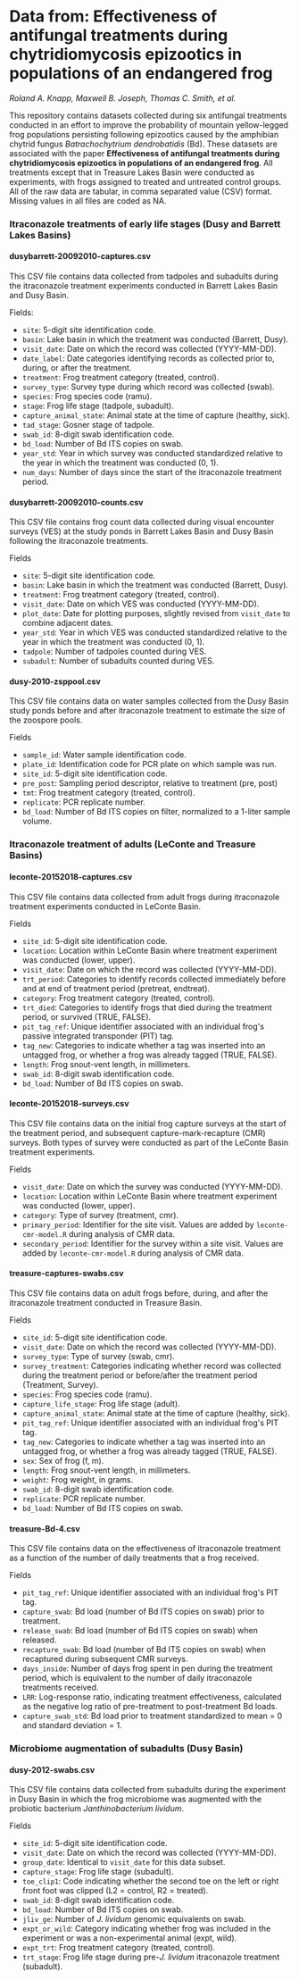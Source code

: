 # Data from: Effectiveness of antifungal treatments during chytridiomycosis epizootics in populations of an endangered frog

*Roland A. Knapp, Maxwell B. Joseph, Thomas C. Smith, et al.*

This repository contains datasets collected during six antifungal treatments conducted in an effort to improve the probability of mountain yellow-legged frog populations persisting following epizootics caused by the amphibian chytrid fungus *Batrachochytrium dendrobatidis* (Bd). 
These datasets are associated with the paper **Effectiveness of antifungal treatments during chytridiomycosis epizootics in populations of an endangered frog**. 
All treatments except that in Treasure Lakes Basin were conducted as experiments, with frogs assigned to treated and untreated control groups. 
All of the raw data are tabular, in comma separated value (CSV) format. 
Missing values in all files are coded as NA. 

### Itraconazole treatments of early life stages (Dusy and Barrett Lakes Basins)

#### dusybarrett-20092010-captures.csv

This CSV file contains data collected from tadpoles and subadults during the itraconazole treatment experiments conducted in Barrett Lakes Basin and Dusy Basin. 

Fields: 

- `site`: 5-digit site identification code.
- `basin`: Lake basin in which the treatment was conducted (Barrett, Dusy).
- `visit_date`: Date on which the record was collected (YYYY-MM-DD).
- `date_label`: Date categories identifying records as collected prior to, during, or after the treatment.
- `treatment`: Frog treatment category (treated, control).
- `survey_type`: Survey type during which record was collected (swab).
- `species`: Frog species code (ramu).
- `stage`: Frog life stage (tadpole, subadult).
- `capture_animal_state`: Animal state at the time of capture (healthy, sick). 
- `tad_stage`: Gosner stage of tadpole.
- `swab_id`: 8-digit swab identification code.
- `bd_load`: Number of Bd ITS copies on swab.
- `year_std`: Year in which survey was conducted standardized relative to the year in which the treatment was conducted (0, 1).
- `num_days`: Number of days since the start of the itraconazole treatment period. 

#### dusybarrett-20092010-counts.csv

This CSV file contains frog count data collected during visual encounter surveys (VES) at the study ponds in Barrett Lakes Basin and Dusy Basin following the itraconazole treatments. 

Fields

- `site`: 5-digit site identification code.
- `basin`: Lake basin in which the treatment was conducted (Barrett, Dusy).
- `treatment`: Frog treatment category (treated, control).
- `visit_date`: Date on which VES was conducted (YYYY-MM-DD).
- `plot_date`: Date for plotting purposes, slightly revised from `visit_date` to combine adjacent dates.
- `year_std`: Year in which VES was conducted standardized relative to the year in which the treatment was conducted (0, 1).
- `tadpole`: Number of tadpoles counted during VES.
- `subadult`: Number of subadults counted during VES.

#### dusy-2010-zsppool.csv

This CSV file contains data on water samples collected from the Dusy Basin study ponds before and after itraconazole treatment to estimate the size of the zoospore pools.

Fields

- `sample_id`: Water sample identification code. 
- `plate_id`: Identification code for PCR plate on which sample was run. 
- `site_id`: 5-digit site identification code.
- `pre_post`: Sampling period descriptor, relative to treatment (pre, post)
- `tmt`: Frog treatment category (treated, control).
- `replicate`: PCR replicate number.
- `bd_load`: Number of Bd ITS copies on filter, normalized to a 1-liter sample volume.

### Itraconazole treatment of adults (LeConte and Treasure Basins)

#### leconte-20152018-captures.csv

This CSV file contains data collected from adult frogs during itraconazole treatment experiments conducted in LeConte Basin.

Fields

- `site_id`: 5-digit site identification code.
- `location`: Location within LeConte Basin where treatment experiment was conducted (lower, upper).
- `visit_date`: Date on which the record was collected (YYYY-MM-DD).
- `trt_period`: Categories to identify records collected immediately before and at end of treatment period (pretreat, endtreat).
- `category`: Frog treatment category (treated, control).
- `trt_died`: Categories to identify frogs that died during the treatment period, or survived (TRUE, FALSE). 
- `pit_tag_ref`: Unique identifier associated with an individual frog's passive integrated transponder (PIT) tag.
- `tag_new`: Categories to indicate whether a tag was inserted into an untagged frog, or whether a frog was already tagged (TRUE, FALSE). 
- `length`: Frog snout-vent length, in millimeters.
- `swab_id`: 8-digit swab identification code.
- `bd_load`: Number of Bd ITS copies on swab.

#### leconte-20152018-surveys.csv

This CSV file contains data on the initial frog capture surveys at the start of the treatment period, and subsequent capture-mark-recapture (CMR) surveys. Both types of survey were conducted as part of the LeConte Basin treatment experiments. 

Fields

- `visit_date`: Date on which the survey was conducted (YYYY-MM-DD).
- `location`: Location within LeConte Basin where treatment experiment was conducted (lower, upper).
- `category`: Type of survey (treatment, cmr).
- `primary_period`: Identifier for the site visit. Values are added by `leconte-cmr-model.R` during analysis of CMR data. 
- `secondary_period`: Identifier for the survey within a site visit. Values are added by `leconte-cmr-model.R` during analysis of CMR data.  

#### treasure-captures-swabs.csv

This CSV file contains data on adult frogs before, during, and after the itraconazole treatment conducted in Treasure Basin.

Fields

- `site_id`: 5-digit site identification code.
- `visit_date`: Date on which the record was collected (YYYY-MM-DD).
- `survey_type`: Type of survey (swab, cmr).
- `survey_treatment`: Categories indicating whether record was collected during the treatment period or before/after the treatment period (Treatment, Survey).
- `species`: Frog species code (ramu).
- `capture_life_stage`: Frog life stage (adult).
- `capture_animal_state`: Animal state at the time of capture (healthy, sick). 
- `pit_tag_ref`: Unique identifier associated with an individual frog's PIT tag.
- `tag_new`: Categories to indicate whether a tag was inserted into an untagged frog, or whether a frog was already tagged (TRUE, FALSE). 
- `sex`: Sex of frog (f, m).
- `length`: Frog snout-vent length, in millimeters.
- `weight`: Frog weight, in grams. 
- `swab_id`: 8-digit swab identification code.
- `replicate`: PCR replicate number.
- `bd_load`: Number of Bd ITS copies on swab.

#### treasure-Bd-4.csv

This CSV file contains data on the effectiveness of itraconazole treatment as a function of the number of daily treatments that a frog received. 

Fields

- `pit_tag_ref`: Unique identifier associated with an individual frog's PIT tag.
- `capture_swab`: Bd load (number of Bd ITS copies on swab) prior to treatment. 
- `release_swab`: Bd load (number of Bd ITS copies on swab) when released.
- `recapture_swab`: Bd load (number of Bd ITS copies on swab) when recaptured during subsequent CMR surveys.
- `days_inside`: Number of days frog spent in pen during the treatment period, which is equivalent to the number of daily itraconazole treatments received. 
- `LRR`: Log-response ratio, indicating treatment effectiveness, calculated as the negative log ratio of pre-treatment to post-treatment Bd loads.
- `capture_swab_std`: Bd load prior to treatment standardized to mean = 0 and standard deviation = 1.

### Microbiome augmentation of subadults (Dusy Basin)

#### dusy-2012-swabs.csv

This CSV file contains data collected from subadults during the experiment in Dusy Basin in which the frog microbiome was augmented with the probiotic bacterium *Janthinobacterium lividum*. 

Fields

- `site_id`: 5-digit site identification code.
- `visit_date`: Date on which the record was collected (YYYY-MM-DD).
- `group_date`: Identical to `visit_date` for this data subset.
- `capture_stage`: Frog life stage (subadult).
- `toe_clip1`: Code indicating whether the second toe on the left or right front foot was clipped (L2 = control, R2 = treated).
- `swab_id`: 8-digit swab identification code.
- `bd_load`: Number of Bd ITS copies on swab.
- `jliv_ge`: Number of *J. lividum* genomic equivalents on swab. 
- `expt_or_wild`: Category indicating whether frog was included in the experiment or was a non-experimental animal (expt, wild).
- `expt_trt`: Frog treatment category (treated, control). 
- `trt_stage`: Frog life stage during pre-*J. lividum* itraconazole treatment (subadult). 

